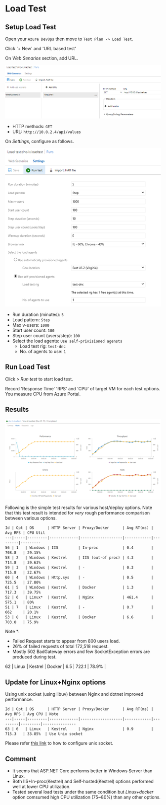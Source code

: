 # Load Test

## Setup Load Test

Open your `Azure DevOps` then move to `Test Plan -> Load Test`.

Click '+ New' and 'URL based test'

On _Web Senarios_ section, add URL.

![load test scenario](./pix/loadtest-scenario.png)

- HTTP methods: `GET`
- URL:  `http://10.0.2.4/api/values`

On _Settings_, configure as follows.

![load test setting](./pix/loadtest-setting.png)

- Run duration (minutes): `5`
- Load pattern: `Step`
- Max v-users: `1000`
- Start user count: `100`
- Step user count (users/step): `100`
- Select the load agents: `Use self-privisioned agensts`
    - Load test rig: `test-dnc`
    - No. of agents to use: `1`

## Run Load Test

Click _> Run test_ to start load test.

Record 'Response Time' 'RPS' and 'CPU' of target VM for each test options. You measure CPU from Azure Portal.

## Results

![load test chart](./pix/loadtest-chart.png)

Following is the simple test results for various host/deploy options. Note that this test result is intended for *very* rough performance comparison between various options.

```
Id | Opt | OS      | HTTP Server | Proxy/Docker      | Avg RT(ms) | Avg RPS | CPU Util
---|-----|---------|-------------|-------------------|------------|---------|---------
56 | 1   | Windows | IIS         | In-proc           | 0.4        | 708.8   | 29.15%
58 | 2   | Windows | Kestrel     | IIS (out-of proc) | 4.3        | 714.8   | 39.63%
59 | 3   | Windows | Kestrel     | -                 | 0.3        | 715.8   | 22.67%
60 | 4   | Windows | Http.sys    | -                 | 0.5        | 725.5   | 27.80%
61 | 5   | Windows | Kestrel     | Docker            | 1.3        | 717.3   | 39.75%
52 | 6   | Linux*  | Kestrel     | Nginx             | 461.4      | 575.1   | 80%
51 | 7   | Linux   | Kestrel     | -                 | 0.7        | 662     | 20.1%
53 | 8   | Linux   | Kestrel     | Docker            | 6.6        | 703.8   | 75.9%
```

Note *:
 - Failed Request starts to appear from 800 users load.
 - 26% of failed requests of total 172,518 request.
 - Mostly 502 BadGateway errors and few SocketException errors are produced during test.

62 | Linux   | Kestrel     | Docker            | 6.5        | 722.1   | 78.9%   |

## Update for Linux+Nginx options

Using unix socket (using libuv) between Nginx and dotnet improved performance.

```
Id | Opt | OS      | HTTP Server | Proxy/Docker      | Avg RT(ms) | Avg RPS | Avg CPU | Note 
---|-----|---------|-------------|-------------------|------------|---------|---------|---------------
63 | 6   | Linux   | Kestrel     | Nginx             | 0.9        | 715.3   | 33.85%  | Use Unix socket
```

Please refer [this link](./6_unixsocket.md) to how to configure unix socket.

## Comment

- It seems that ASP.NET Core performs better in Windows Server than Linux.
- Both IIS+In-proc(Kestrel) and Self-hosted(Kestrel) options performed well at lower CPU utilization.
- Tested several load tests under the same condition but _Linux+docker_ option comsumed high CPU utilization (75~80%) than any other options.
